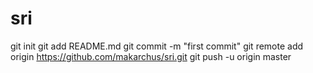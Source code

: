 # sri
git init
git add README.md
git commit -m "first commit"
git remote add origin https://github.com/makarchus/sri.git
git push -u origin master

